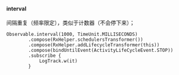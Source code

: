#### interval  

间隔重复（频率限定），类似于计数器（不会停下来）；  

```
Observable.interval(1000, TimeUnit.MILLISECONDS)
        .compose(RxHelper.schedulersTransformer())
        .compose(RxHelper.addLifecycleTransformer(this))
        .compose(bindUntilEvent(ActivityLifeCycleEvent.STOP))
        .subscribe {
            LogTrack.w(it)
        }
```
